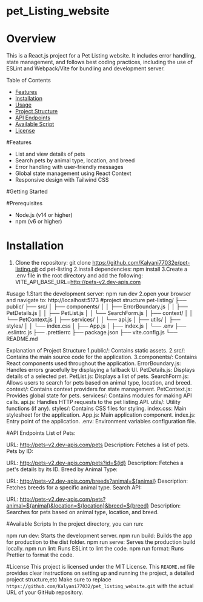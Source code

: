 # pet_Listing_website

# Overview

This is a React.js project for a Pet Listing website. It includes error handling, state management, and follows best coding practices, including the use of ESLint and Webpack/Vite for bundling and development server.

Table of Contents

- [Features](#features)
- [Installation](#installation)
- [Usage](#usage)
- [Project Structure](#project-structure)
- [API Endpoints](#api-endpoints)
- [Available Script](#available-scripts)
- [License](#license)

#Features

- List and view details of pets
- Search pets by animal type, location, and breed
- Error handling with user-friendly messages
- Global state management using React Context
- Responsive design with Tailwind CSS

#Getting Started

#Prerequisites

- Node.js (v14 or higher)
- npm (v6 or higher)

# Installation

1. Clone the repository:
git clone https://github.com/Kalyani77032e/pet-listing.git
 cd pet-listing
2.install dependencies:
npm install 
3.Create a .env file in the root directory and add the following:
VITE_API_BASE_URL=http://pets-v2.dev-apis.com

#usage
1.Start the development server:
npm run dev
2.open your browser and navigate to:
http://localhost:5173
#project structure 
pet-listing/
├── public/
├── src/
│   ├── components/
│   │   ├── ErrorBoundary.js
│   │   ├── PetDetails.js
│   │   ├── PetList.js
│   │   └── SearchForm.js
│   ├── context/
│   │   └── PetContext.js
│   ├── services/
│   │   └── api.js
│   ├── utils/
│   ├── styles/
│   │   └── index.css
│   ├── App.js
│   ├── index.js
│   └── .env
├── .eslintrc.js
├── .prettierrc
├── package.json
├── vite.config.js
└── README.md

Explanation of Project Structure
1.public/: Contains static assets.
2.src/: Contains the main source code for the application.
3.components/: Contains React components used throughout the application.
ErrorBoundary.js: Handles errors gracefully by displaying a fallback UI.
PetDetails.js: Displays details of a selected pet.
PetList.js: Displays a list of pets.
SearchForm.js: Allows users to search for pets based on animal type, location, and breed.
context/: Contains context providers for state management.
PetContext.js: Provides global state for pets.
services/: Contains modules for making API calls.
api.js: Handles HTTP requests to the pet listing API.
utils/: Utility functions (if any).
styles/: Contains CSS files for styling.
index.css: Main stylesheet for the application.
App.js: Main application component.
index.js: Entry point of the application.
.env: Environment variables configuration file.


#API Endpoints
List of Pets:

URL: http://pets-v2.dev-apis.com/pets
Description: Fetches a list of pets.
Pets by ID:

URL: http://pets-v2.dev-apis.com/pets?id=${id}
Description: Fetches a pet's details by its ID.
Breed by Animal Type:

URL: http://pets-v2.dev-apis.com/breeds?animal=${animal}
Description: Fetches breeds for a specific animal type.
Search API:

URL: http://pets-v2.dev-apis.com/pets?animal=${animal}&location=${location}&breed=${breed}
Description: Searches for pets based on animal type, location, and breed.

#Available Scripts
In the project directory, you can run:

npm run dev: Starts the development server.
npm run build: Builds the app for production to the dist folder.
npm run serve: Serves the production build locally.
npm run lint: Runs ESLint to lint the code.
npm run format: Runs Prettier to format the code.


#License
This project is licensed under the MIT License.
This `README.md` file provides clear instructions on setting up and running the project, a detailed project structure,etc Make sure to replace `https://github.com/Kalyani77032/pet_listing_website.git` with the actual URL of your GitHub repository.
